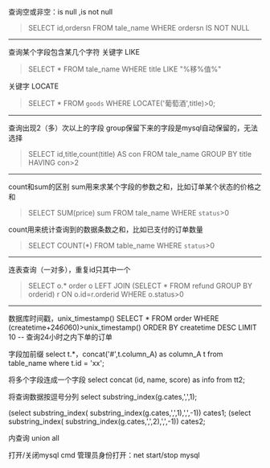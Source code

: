 查询空或非空：is null ,is not null
> SELECT id,ordersn FROM tale_name WHERE ordersn IS NOT NULL

------------
查询某个字段包含某几个字符
关键字 LIKE
> SELECT * FROM tale_name WHERE title LIKE "%移%值%"

关键字 LOCATE
> SELECT * FROM `goods` WHERE LOCATE('葡萄酒',title)>0;

------------
查询出现2（多）次以上的字段
group保留下来的字段是mysql自动保留的，无法选择
> SELECT id,title,count(title) AS con FROM tale_name GROUP BY title HAVING con>2

------------
count和sum的区别
sum用来求某个字段的参数之和，比如订单某个状态的价格之和
> SELECT SUM(price) sum  FROM tale_name WHERE `status`>0

count用来统计查询到的数据条数之和，比如已支付的订单数量
> SELECT COUNT(*) FROM table_name WHERE `status`>0

------------
连表查询（一对多），重复id只其中一个
> SELECT o.* order o LEFT JOIN (SELECT * FROM refund GROUP BY orderid) r ON o.id=r.orderid WHERE o.status>0 

------------
数据库时间戳，unix_timestamp()
SELECT * FROM order WHERE (createtime+24*60*60)>unix_timestamp() ORDER BY createtime DESC LIMIT 10 -- 查询24小时之内下单的订单

字段加前缀
select t.*，concat('#',t.column_A) as column_A t from table_name where t.id = 'xx';

将多个字段连成一个字段
select concat (id, name, score) as info from tt2;

将查询数据按逗号分列
select substring_index(g.cates,',',1);

(select substring_index( substring_index(g.cates,',',1),',',-1)) cates1;
(select substring_index( substring_index(g.cates,',',2),',',-1)) cates2;

内查询 union all

打开/关闭mysql
cmd 管理员身份打开：net start/stop mysql


